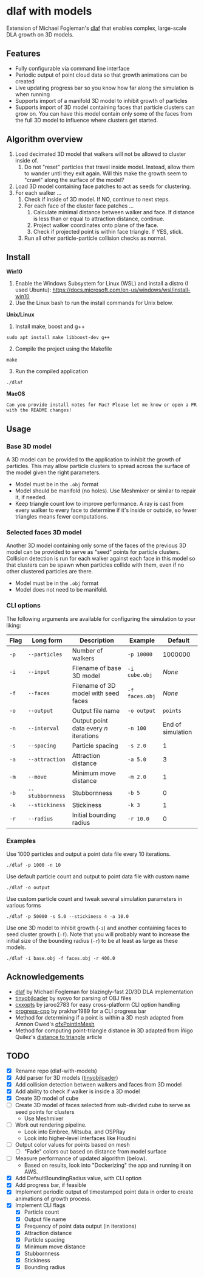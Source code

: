 # dlaf with models

Extension of Michael Fogleman's [dlaf](https://github.com/fogleman/dlaf) that enables complex, large-scale DLA growth on 3D models.

## Features
* Fully configurable via command line interface
* Periodic output of point cloud data so that growth animations can be created
* Live updating progress bar so you know how far along the simulation is when running
* Supports import of a manifold 3D model to inhibit growth of particles
* Supports import of 3D model containing faces that particle clusters can grow on. You can have this model contain only some of the faces from the full 3D model to influence where clusters get started.

## Algorithm overview
1. Load decimated 3D model that walkers will not be allowed to cluster inside of.
   1. Do not "reset" particles that travel inside model. Instead, allow them to wander until they exit again. Will this make the growth seem to "crawl" along the surface of the model?
2. Load 3D model containing face patches to act as seeds for clustering.
3. For each walker ...
   1. Check if inside of 3D model. If NO, continue to next steps.
   2. For each face of the cluster face patches ...
      1. Calculate minimal distance between walker and face. If distance is less than or equal to attraction distance, continue.
      2. Project walker coordinates onto plane of the face.
      3. Check if projected point is within face triangle. If YES, stick.
   3. Run all other particle-particle collision checks as normal.

## Install

**Win10**
1. Enable the Windows Subsystem for Linux (WSL) and install a distro (I used Ubuntu): https://docs.microsoft.com/en-us/windows/wsl/install-win10
2. Use the Linux bash to run the install commands for Unix below.

**Unix/Linux**
1. Install make, boost and g++
```
sudo apt install make libboost-dev g++
```
2. Compile the project using the Makefile
```
make
```
3. Run the compiled application
```
./dlaf
```

**MacOS**
```
Can you provide install notes for Mac? Please let me know or open a PR with the README changes!
```

## Usage
### Base 3D model
A 3D model can be provided to the application to inhibit the growth of particles. This may allow particle clusters to spread across the surface of the model given the right parameters.

* Model must be in the `.obj` format
* Model should be manifold (no holes). Use Meshmixer or similar to repair it, if needed.
* Keep triangle count low to improve performance. A ray is cast from every walker to every face to determine if it's inside or outside, so fewer triangles means fewer computations.

### Selected faces 3D model
Another 3D model containing only some of the faces of the previous 3D model can be provided to serve as "seed" points for particle clusters. Collision detection is run for each walker against each face in this model so that clusters can be spawn when particles collide with them, even if no other clustered particles are there. 

* Model must be in the `.obj` format
* Model does not need to be manifold.

### CLI options
The following arguments are available for configuring the simulation to your liking:

| Flag | Long form        | Description                            | Example         | Default           |
|---   |---               |---                                     |---              |---                |
| `-p` | `--particles`    | Number of walkers                      | `-p 10000`      | 1000000           |
| `-i` | `--input`        | Filename of base 3D model              | `-i cube.obj`   | _None_            |
| `-f` | `--faces`        | Filename of 3D model with seed faces   | `-f faces.obj`  | _None_            |
| `-o` | `--output`       | Output file name                       | `-o output`     | `points`          |
| `-n` | `--interval`     | Output point data every _n_ iterations | `-n 100`        | End of simulation |
| `-s` | `--spacing`      | Particle spacing                       | `-s 2.0`        | 1                 |
| `-a` | `--attraction`   | Attraction distance                    | `-a 5.0`        | 3                 |
| `-m` | `--move`         | Minimum move distance                  | `-m 2.0`        | 1                 |
| `-b` | `--stubbornness` | Stubbornness                           | `-b 5`          | 0                 |
| `-k` | `--stickiness`   | Stickiness                             | `-k 3`          | 1                 |
| `-r` | `--radius`       | Initial bounding radius                | `-r 10.0`       | 0                 |

### Examples
Use 1000 particles and output a point data file every 10 iterations.
```
./dlaf -p 1000 -n 10
```

Use default particle count and output to point data file with custom name
```
./dlaf -o output
```

Use custom particle count and tweak several simulation parameters in various forms
```
./dlaf -p 50000 -s 5.0 --stickiness 4 -a 10.0
```

Use one 3D model to inhibit growth (`-i`) and another containing faces to seed cluster growth (`-f`). Note that you will probably want to increase the initial size of the bounding radius (`-r`) to be at least as large as these models.
```
./dlaf -i base.obj -f faces.obj -r 400.0
```

## Acknowledgements
* [dlaf](https://github.com/fogleman/dlaf) by Michael Fogleman for blazingly-fast 2D/3D DLA implementation
* [tinyobjloader](https://github.com/syoyo/tinyobjloader) by syoyo for parsing of OBJ files
* [cxxopts](https://github.com/jarro2783/cxxopts) by jaroo2783 for easy cross-platform CLI option handling
* [progress-cpp](https://github.com/prakhar1989/progress-cpp) by prakhar1989 for a CLI progress bar
* Method for determining if a point is within a 3D mesh adapted from Amnon Owed's [ofxPointInMesh](https://github.com/AmnonOwed/ofxPointInMesh)
* Method for computing point-triangle distance in 3D adapted from Íñigo Quílez's [distance to triangle](https://iquilezles.org/www/articles/triangledistance/triangledistance.htm) article

## TODO
- [X] Rename repo (dlaf-with-models)
- [X] Add parser for 3D models ([tinyobjloader](https://github.com/syoyo/tinyobjloader))
- [X] Add collision detection between walkers and faces from 3D model
- [X] Add ability to check if walker is inside a 3D model
- [X] Create 3D model of cube
- [ ] Create 3D model of faces selected from sub-divided cube to serve as seed points for clusters
  - Use Meshmixer
- [ ] Work out rendering pipeline.
  - Look into Embree, Mitsuba, and OSPRay
  - Look into higher-level interfaces like Houdini
- [ ] Output color values for points based on mesh
  - [ ] "Fade" colors out based on distance from model surface
- [ ] Measure performance of updated algorithm (below).
  - Based on results, look into "Dockerizing" the app and running it on AWS.
- [X] Add DefaultBoundingRadius value, with CLI option
- [X] Add progress bar, if feasible
- [X] Implement periodic output of timestamped point data in order to create animations of growth process.
- [X] Implement CLI flags
  - [X] Particle count
  - [X] Output file name
  - [X] Frequency of point data output (in iterations)
  - [X] Attraction distance
  - [X] Particle spacing
  - [X] Minimum move distance
  - [X] Stubbornness
  - [X] Stickiness
  - [X] Bounding radius